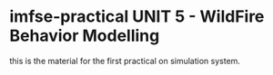 # imfse-practical UNIT 5 - WildFire Behavior Modelling

this is the material for the first practical on simulation system.

